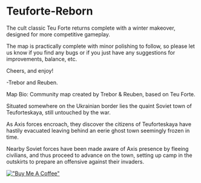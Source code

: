# Teuforte-Reborn
The cult classic Teu Forte returns complete with a winter makeover, designed for more competitive gameplay.

The map is practically complete with minor polishing to follow, so please let us know if you find any bugs or if you just have any suggestions for improvements, balance, etc.

Cheers, and enjoy!

-Trebor and Reuben.

Map Bio:
Community map created by Trebor & Reuben, based on Teu Forte.

Situated somewhere on the Ukrainian border lies the quaint Soviet town of Teuforteskaya, still untouched by the war.

As Axis forces encroach, they discover the citizens of Teuforteskaya have hastily evacuated leaving behind an eerie ghost town seemingly frozen in time.

Nearby Soviet forces have been made aware of Axis presence by fleeing civilians, and thus proceed to advance on the town, setting up camp in the outskirts to prepare an offensive against their invaders.

[!["Buy Me A Coffee"](https://www.buymeacoffee.com/assets/img/custom_images/orange_img.png)](https://www.buymeacoffee.com/treboruk92)
